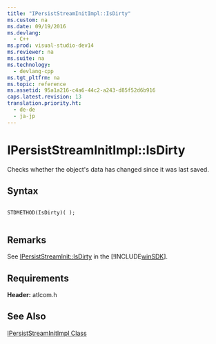 ```yaml
---
title: "IPersistStreamInitImpl::IsDirty"
ms.custom: na
ms.date: 09/19/2016
ms.devlang: 
  - C++
ms.prod: visual-studio-dev14
ms.reviewer: na
ms.suite: na
ms.technology: 
  - devlang-cpp
ms.tgt_pltfrm: na
ms.topic: reference
ms.assetid: 95a1a216-c4a6-44c2-a243-d85f52d6b916
caps.latest.revision: 13
translation.priority.ht: 
  - de-de
  - ja-jp
---
```

# IPersistStreamInitImpl::IsDirty
Checks whether the object's data has changed since it was last saved.  
  
## Syntax  
  
```  
  
STDMETHOD(IsDirty)( );  
  
```  
  
## Remarks  
 See [IPersistStreamInit::IsDirty](http://msdn.microsoft.com/library/windows/desktop/ms680092) in the [!INCLUDE[winSDK](../vs140/includes/winSDK_md.md)].  
  
## Requirements  
 **Header:** atlcom.h  
  
## See Also  
 [IPersistStreamInitImpl Class](../vs140/IPersistStreamInitImpl-Class.md)